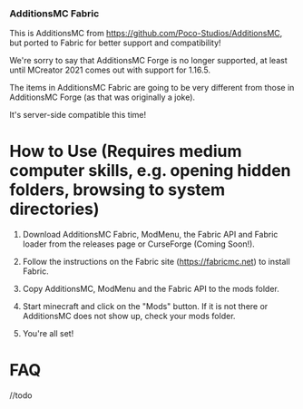 ### AdditionsMC Fabric

This is AdditionsMC from https://github.com/Poco-Studios/AdditionsMC, 
but ported to Fabric for better support and compatibility!

We're sorry to say that AdditionsMC Forge is no longer supported, at least until MCreator 2021 comes out with support for 1.16.5.

The items in AdditionsMC Fabric are going to be very different from those in AdditionsMC Forge (as that was originally a joke).

It's server-side compatible this time!

# How to Use (Requires medium computer skills, e.g. opening hidden folders, browsing to system directories)

1. Download AdditionsMC Fabric, ModMenu, the Fabric API and Fabric loader from the releases page or CurseForge (Coming Soon!).

2. Follow the instructions on the Fabric site (https://fabricmc.net) to install Fabric.

3. Copy AdditionsMC, ModMenu and the Fabric API to the mods folder.

4. Start minecraft and click on the "Mods" button. If it is not there or AdditionsMC does not show up, check your mods folder. 

5. You're all set! 

# FAQ

//todo
